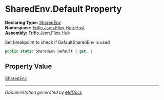 ﻿<!--  
  <auto-generated>   
    The contents of this file were generated by a tool.  
    Changes to this file may be list if the file is regenerated  
  </auto-generated>   
-->

# SharedEnv.Default Property

**Declaring Type:** [SharedEnv](../index.md)  
**Namespace:** [Friflo.Json.Fliox.Hub.Host](../../index.md)  
**Assembly:** Friflo.Json.Fliox.Hub

Set breakpoint to check if DefaultSharedEnv is used 

```csharp
public static SharedEnv Default { get; }
```

## Property Value

[SharedEnv](../index.md)

___

*Documentation generated by [MdDocs](https://github.com/ap0llo/mddocs)*
